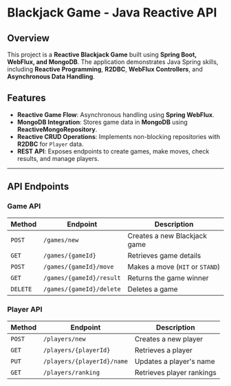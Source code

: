 # Blackjack Game - Java Reactive API

## Overview
This project is a **Reactive Blackjack Game** built using **Spring Boot, WebFlux, and MongoDB**. 
The application demonstrates Java Spring skills, including **Reactive Programming**, **R2DBC**, **WebFlux Controllers**, and **Asynchronous Data Handling**. 

## Features
- **Reactive Game Flow**: Asynchronous handling using **Spring WebFlux**.
- **MongoDB Integration**: Stores game data in **MongoDB** using **ReactiveMongoRepository**.
- **Reactive CRUD Operations**: Implements non-blocking repositories with **R2DBC** for `Player` data.
- **REST API**: Exposes endpoints to create games, make moves, check results, and manage players.

---

## **API Endpoints**
### **Game API**
| Method | Endpoint | Description |
|--------|---------|-------------|
| `POST` | `/games/new` | Creates a new Blackjack game |
| `GET` | `/games/{gameId}` | Retrieves game details |
| `POST` | `/games/{gameId}/move` | Makes a move (`HIT` or `STAND`) |
| `GET` | `/games/{gameId}/result` | Returns the game winner |
| `DELETE` | `/games/{gameId}/delete` | Deletes a game |

### **Player API**
| Method | Endpoint | Description |
|--------|---------|-------------|
| `POST` | `/players/new` | Creates a new player |
| `GET` | `/players/{playerId}` | Retrieves a player |
| `PUT` | `/players/{playerId}/name` | Updates a player's name |
| `GET` | `/players/ranking` | Retrieves player rankings |
